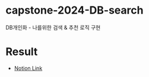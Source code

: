# capstone-2024-DB-search
DB개인화 - 나를위한 검색 &amp; 추천 로직 구현

# Result
- [Notion Link](https://www.notion.so/minsekim1/DB-47a6af268ef742f5a498df3948759e40?pvs=4)
